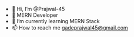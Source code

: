 - 👋 Hi, I’m @Prajwal-45
- 👀 MERN Developer
- 🌱 I’m currently learning MERN Stack
- 📫 How to reach me gadeprajwal45@gmail.com

<!---
Prajwal-45/Prajwal-45 is a ✨ special ✨ repository because its `README.md` (this file) appears on your GitHub profile.
You can click the Preview link to take a look at your changes.
--->
